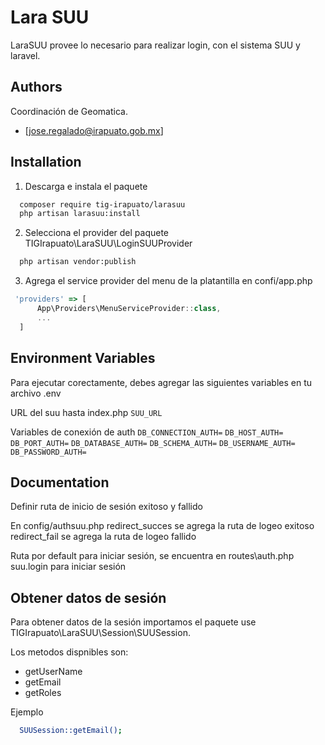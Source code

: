 
# Lara SUU

LaraSUU provee lo necesario para realizar login, con el sistema SUU y laravel. 


## Authors

Coordinación de Geomatica.
- [jose.regalado@irapuato.gob.mx]


## Installation

1. Descarga e instala el paquete

```bash
  composer require tig-irapuato/larasuu
  php artisan larasuu:install
```

2. Selecciona el provider del paquete TIGIrapuato\LaraSUU\LoginSUUProvider
```bash
  php artisan vendor:publish
```

3. Agrega el service provider del menu de la platantilla en confi/app.php
```javascript
 'providers' => [
      App\Providers\MenuServiceProvider::class,
      ...
  ]
```

## Environment Variables

Para ejecutar corectamente, debes agregar las siguientes variables en tu archivo .env

URL del suu hasta index.php
`SUU_URL`

Variables de conexión de auth
`DB_CONNECTION_AUTH=`
`DB_HOST_AUTH=`
`DB_PORT_AUTH=`
`DB_DATABASE_AUTH=`
`DB_SCHEMA_AUTH=`
`DB_USERNAME_AUTH=`
`DB_PASSWORD_AUTH=`

## Documentation

Definir ruta de inicio de sesión exitoso y fallido

En config/authsuu.php 
redirect_succes se agrega la ruta de logeo exitoso
redirect_fail se agrega la ruta de logeo fallido


Ruta por default para iniciar sesión, se encuentra en routes\auth.php
suu.login para iniciar sesión
## Obtener datos de sesión

Para obtener datos de la sesión importamos el paquete
use TIGIrapuato\LaraSUU\Session\SUUSession.

Los metodos dispnibles son:


- getUserName
- getEmail
- getRoles


Ejemplo
```bash
  SUUSession::getEmail();
```